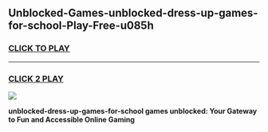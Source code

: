
## Unblocked-Games-unblocked-dress-up-games-for-school-Play-Free-u085h
<h3>
<a href="https://premium76.site?title=unblocked-dress-up-games-for-school&ref=17A">CLICK TO PLAY</a></h3>
<hr>

<h3>
<a href="https://premium76.site?title=unblocked-dress-up-games-for-school&ref=17A">CLICK 2 PLAY</a>
  
</h3>

<a href="https://premium76.site?title=unblocked-dress-up-games-for-school&ref=17A"><img src="https://clearcache.store/games.png"></a>


**unblocked-dress-up-games-for-school games unblocked: Your Gateway to Fun and Accessible Online Gaming**
